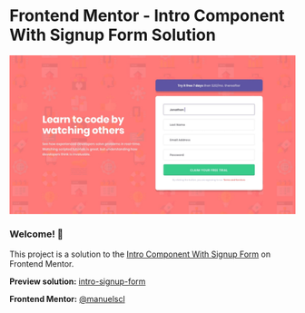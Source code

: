 # Frontend Mentor - Intro Component With Signup Form Solution

![Design preview for the Intro Component With Signup Form coding challenge](./design/desktop-design.jpg)

### Welcome! 👋  

This project is a solution to the [Intro Component With Signup Form](https://www.frontendmentor.io/challenges/intro-component-with-signup-form-5cf91bd49edda32581d28fd1) on Frontend Mentor.  

**Preview solution:** [intro-signup-form](https://manuelscl.github.io/intro-signup-form)

**Frontend Mentor:** [@manuelscl](https://www.frontendmentor.io/profile/manuelscl)
